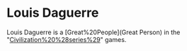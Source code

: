 # Louis Daguerre

Louis Daguerre is a [Great%20People](Great Person) in the "[Civilization%20%28series%29](Civilization)" games.